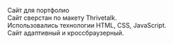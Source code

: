 Сайт для портфолио<br>
Сайт сверстан по макету Thrivetalk. <br>
Использовались технологии HTML, CSS, JavaScript.<br>
Сайт адаптивный и кроссбраузерный.<br>
